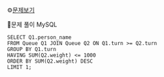 ⚙[문제보기](https://leetcode.com/problems/last-person-to-fit-in-the-bus/description/)



🔎문제 풀이
MySQL
```MySQL
SELECT Q1.person_name
FROM Queue Q1 JOIN Queue Q2 ON Q1.turn >= Q2.turn
GROUP BY Q1.turn
HAVING SUM(Q2.weight) <= 1000
ORDER BY SUM(Q2.weight) DESC
LIMIT 1;
```
